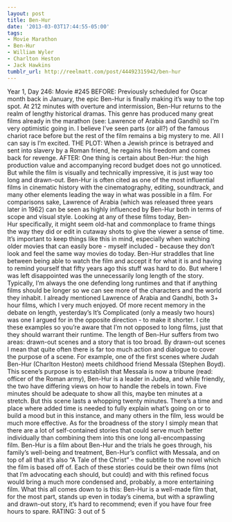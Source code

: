 ```yaml
---
layout: post
title: Ben-Hur
date: '2013-03-03T17:44:55-05:00'
tags:
- Movie Marathon
- Ben-Hur
- William Wyler
- Charlton Heston
- Jack Hawkins
tumblr_url: http://reelmatt.com/post/44492315942/ben-hur
---
```



Year 1, Day 246: Movie #245
BEFORE: Previously scheduled for Oscar month back in January, the epic Ben-Hur is finally making it’s way to the top spot. At 212 minutes with overture and intermission, Ben-Hur returns to the realm of lengthy historical dramas. This genre has produced many great films already in the marathon (see: Lawrence of Arabia and Gandhi) so I’m very optimistic going in. I believe I’ve seen parts (or all?) of the famous chariot race before but the rest of the film remains a big mystery to me. All I can say is I’m excited.
THE PLOT: When a Jewish prince is betrayed and sent into slavery by a Roman friend, he regains his freedom and comes back for revenge.
AFTER: One thing is certain about Ben-Hur: the high production value and accompanying record budget does not go unnoticed. But while the film is visually and technically impressive, it is just way too long and drawn-out.
Ben-Hur is often cited as one of the most influential films in cinematic history with the cinematography, editing, soundtrack, and many other elements leading the way in what was possible in a film. For comparisons sake, Lawrence of Arabia (which was released three years later in 1962) can be seen as highly influenced by Ben-Hur both in terms of scope and visual style. Looking at any of these films today, Ben-Hur specifically, it might seem old-hat and commonplace to frame things the way they did or edit in cutaway shots to give the viewer a sense of time. It’s important to keep things like this in mind, especially when watching older movies that can easily bore - myself included - because they don’t look and feel the same way movies do today. Ben-Hur straddles that line between being able to watch the film and accept it for what it is and having to remind yourself that fifty years ago this stuff was hard to do.
But where I was left disappointed was the unnecessarily long length of the story. Typically, I’m always the one defending long runtimes and that if anything films should be longer so we can see more of the characters and the world they inhabit. I already mentioned Lawrence of Arabia and Gandhi, both 3+ hour films, which I very much enjoyed. Of more recent memory in the debate on length, yesterday’s It’s Complicated (only a measly two hours) was one I argued for in the opposite direction - to make it shorter. I cite these examples so you’re aware that I’m not opposed to long films, just that they should warrant their runtime.
The length of Ben-Hur suffers from two areas: drawn-out scenes and a story that is too broad. By drawn-out scenes I mean that quite often there is far too much action and dialogue to cover the purpose of a scene. For example, one of the first scenes where Judah Ben-Hur (Charlton Heston) meets childhood friend Messala (Stephen Boyd). This scene’s purpose is to establish that Messala is now a tribune (read: officer of the Roman army), Ben-Hur is a leader in Judea, and while friendly, the two have differing views on how to handle the rebels in town. Five minutes should be adequate to show all this, maybe ten minutes at a stretch. But this scene lasts a whopping twenty minutes. There’s a time and place where added time is needed to fully explain what’s going on or to build a mood but in this instance, and many others in the film, less would be much more effective. As for the broadness of the story I simply mean that there are a lot of self-contained stories that could serve much better individually than combining them into this one long all-encompassing film. Ben-Hur is a film about Ben-Hur and the trials he goes through, his family’s well-being and treatment, Ben-Hur’s conflict with Messala, and on top of all that it’s also “A Tale of the Christ” - the subtitle to the novel which the film is based off of. Each of these stories could be their own films (not that I’m advocating each should, but could) and with this refined focus would bring a much more condensed and, probably, a more entertaining film.
What this all comes down to is this: Ben-Hur is a well-made film that, for the most part, stands up even in today’s cinema, but with a sprawling and drawn-out story, it’s hard to recommend; even if you have four free hours to spare.
RATING: 3 out of 5
